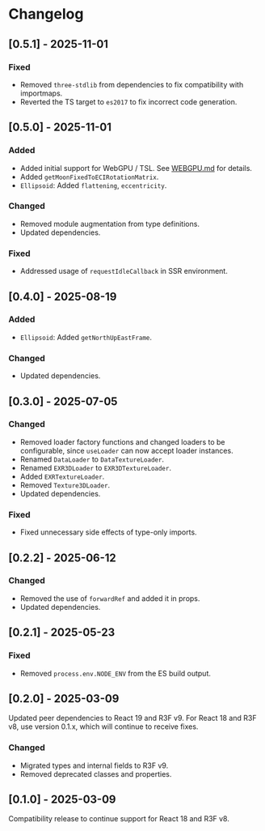 # Changelog

## [0.5.1] - 2025-11-01

### Fixed

- Removed `three-stdlib` from dependencies to fix compatibility with importmaps.
- Reverted the TS target to `es2017` to fix incorrect code generation.

## [0.5.0] - 2025-11-01

### Added

- Added initial support for WebGPU / TSL. See [WEBGPU.md](https://github.com/takram-design-engineering/three-geospatial/blob/main/packages/core/WEBGPU.md) for details.
- Added `getMoonFixedToECIRotationMatrix`.
- `Ellipsoid`: Added `flattening`, `eccentricity`.

### Changed

- Removed module augmentation from type definitions.
- Updated dependencies.

### Fixed

- Addressed usage of `requestIdleCallback` in SSR environment.

## [0.4.0] - 2025-08-19

### Added

- `Ellipsoid`: Added `getNorthUpEastFrame`.

### Changed

- Updated dependencies.

## [0.3.0] - 2025-07-05

### Changed

- Removed loader factory functions and changed loaders to be configurable, since `useLoader` can now accept loader instances.
- Renamed `DataLoader` to `DataTextureLoader`.
- Renamed `EXR3DLoader` to `EXR3DTextureLoader`.
- Added `EXRTextureLoader`.
- Removed `Texture3DLoader`.
- Updated dependencies.

### Fixed

- Fixed unnecessary side effects of type-only imports.

## [0.2.2] - 2025-06-12

### Changed

- Removed the use of `forwardRef` and added it in props.
- Updated dependencies.

## [0.2.1] - 2025-05-23

### Fixed

- Removed `process.env.NODE_ENV` from the ES build output.

## [0.2.0] - 2025-03-09

Updated peer dependencies to React 19 and R3F v9. For React 18 and R3F v8, use version 0.1.x, which will continue to receive fixes.

### Changed

- Migrated types and internal fields to R3F v9.
- Removed deprecated classes and properties.

## [0.1.0] - 2025-03-09

Compatibility release to continue support for React 18 and R3F v8.

